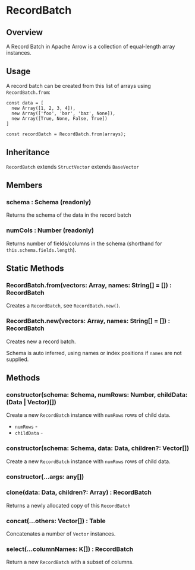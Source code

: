 # RecordBatch

## Overview

A Record Batch in Apache Arrow is a collection of equal-length array instances.

## Usage

A record batch can be created from this list of arrays using `RecordBatch.from`:
```
const data = [
  new Array([1, 2, 3, 4]),
  new Array(['foo', 'bar', 'baz', None]),
  new Array([True, None, False, True])
]

const recordBatch = RecordBatch.from(arrays);
```


## Inheritance

`RecordBatch` extends `StructVector` extends `BaseVector`


## Members

### schema : Schema (readonly)

Returns the schema of the data in the record batch

### numCols : Number (readonly)

Returns number of fields/columns in the schema (shorthand for `this.schema.fields.length`).


## Static Methods

### RecordBatch.from(vectors: Array, names: String[] = []) : RecordBatch

Creates a `RecordBatch`, see `RecordBatch.new()`.


### RecordBatch.new(vectors: Array, names: String[] = []) : RecordBatch

Creates new a record batch.

Schema is auto inferred, using names or index positions if `names` are not supplied.


## Methods

### constructor(schema: Schema, numRows: Number, childData: (Data | Vector)[])

Create a new `RecordBatch` instance with `numRows` rows of child data.

* `numRows` - 
* `childData` - 


### constructor(schema: Schema, data: Data, children?: Vector[])

Create a new `RecordBatch` instance with `numRows` rows of child data.

### constructor(...args: any[])

### clone(data: Data, children?: Array) : RecordBatch

Returns a newly allocated copy of this `RecordBatch`

### concat(...others: Vector[]) : Table

Concatenates a number of `Vector` instances.

### select(...columnNames: K[]) : RecordBatch

Return a new `RecordBatch` with a subset of columns.
